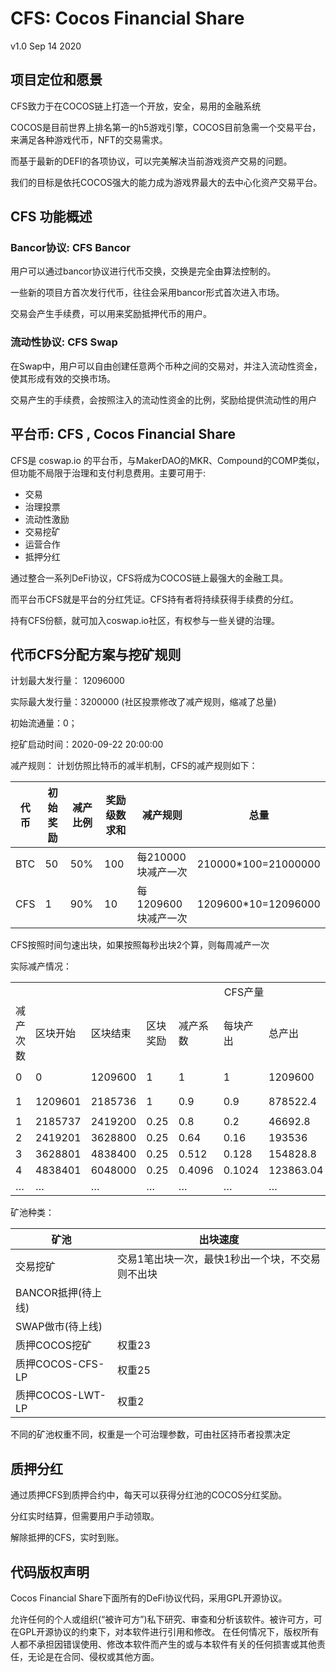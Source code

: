 # CFS: Cocos Financial Share

v1.0 Sep 14 2020

## 项目定位和愿景

CFS致力于在COCOS链上打造一个开放，安全，易用的金融系统

COCOS是目前世界上排名第一的h5游戏引擎，COCOS目前急需一个交易平台，来满足各种游戏代币，NFT的交易需求。

而基于最新的DEFI的各项协议，可以完美解决当前游戏资产交易的问题。

我们的目标是依托COCOS强大的能力成为游戏界最大的去中心化资产交易平台。


## CFS 功能概述

### Bancor协议: CFS Bancor

用户可以通过bancor协议进行代币交换，交换是完全由算法控制的。

一些新的项目方首次发行代币，往往会采用bancor形式首次进入市场。

交易会产生手续费，可以用来奖励抵押代币的用户。

### 流动性协议: CFS Swap

在Swap中，用户可以自由创建任意两个币种之间的交易对，并注入流动性资金，使其形成有效的交换市场。

交易产生的手续费，会按照注入的流动性资金的比例，奖励给提供流动性的用户

## 平台币: CFS , Cocos Financial Share

CFS是 coswap.io 的平台币，与MakerDAO的MKR、Compound的COMP类似，但功能不局限于治理和支付利息费用。主要可用于:

* 交易
* 治理投票
* 流动性激励
* 交易挖矿
* 运营合作
* 抵押分红

通过整合一系列DeFi协议，CFS将成为COCOS链上最强大的金融工具。

而平台币CFS就是平台的分红凭证。CFS持有者将持续获得手续费的分红。

持有CFS份额，就可加入coswap.io社区，有权参与一些关键的治理。

## 代币CFS分配方案与挖矿规则

计划最大发行量： 12096000

实际最大发行量：3200000 (社区投票修改了减产规则，缩减了总量)

初始流通量：0；

挖矿启动时间：2020-09-22 20:00:00

减产规则：
计划仿照比特币的减半机制，CFS的减产规则如下：

| 代币  | 初始奖励  |减产比例  |奖励级数求和  |减产规则  |总量  |
| ------------ | ------------ | ------------ | ------------ | ------------ | ------------ |
|BTC|50|50%|100|每210000块减产一次|210000*100=21000000|
|CFS|1|90%|10|每1209600块减产一次|1209600*10=12096000|

CFS按照时间匀速出块，如果按照每秒出块2个算，则每周减产一次

实际减产情况：

<table>
   <tr>
      <td colspan="10" align="center">CFS产量</td>
   </tr>
   <tr>
      <td>减产次数</td>
      <td>区块开始</td>
      <td>区块结束</td>
      <td>区块奖励</td>
      <td>减产系数</td>
      <td>每块产出</td>
      <td>总产出</td>
      <td>挖矿期数</td>
      <td>总量</td>
      <td>总量</td>
   </tr>
   <tr>
      <td>0</td>
      <td>0</td>
      <td>1209600</td>
      <td>1</td>
      <td>1</td>
      <td>1</td>
      <td>1209600</td>
      <td align="center" rowspan="2">第一期</td>
      <td align="center" rowspan="2">2088122.4</td>
      <td align="center" rowspan="7">3102495.2</td>
   </tr>
   <tr>
      <td>1</td>
      <td>1209601</td>
      <td>2185736</td>
      <td>1</td>
      <td>0.9</td>
      <td>0.9</td>
      <td>878522.4</td>
   </tr>
   <tr>
      <td>1</td>
      <td>2185737</td>
      <td>2419200</td>
      <td>0.25</td>
      <td>0.8</td>
      <td>0.2</td>
      <td>46692.8</td>
      <td align="center" rowspan="5">第二期</td>
      <td align="center" rowspan="5">1014372.8</td>
   </tr>
   <tr>
      <td>2</td>
      <td>2419201</td>
      <td>3628800</td>
      <td>0.25</td>
      <td>0.64</td>
      <td>0.16</td>
      <td>193536</td>
   </tr>
   <tr>
      <td>3</td>
      <td>3628801</td>
      <td>4838400</td>
      <td>0.25</td>
      <td>0.512</td>
      <td>0.128</td>
      <td>154828.8</td>
   </tr>
   <tr>
      <td>4</td>
      <td>4838401</td>
      <td>6048000</td>
      <td>0.25</td>
      <td>0.4096</td>
      <td>0.1024</td>
      <td>123863.04</td>
   </tr>
   <tr>
      <td>…</td>
      <td>…</td>
      <td>…</td>
      <td>…</td>
      <td>…</td>
      <td>…</td>
      <td>…</td>
   </tr>
</table>


矿池种类：

| 矿池  | 出块速度  |
| ------------ | ------------ |
|交易挖矿|交易1笔出块一次，最快1秒出一个块，不交易则不出块|
|BANCOR抵押(待上线)|  |
|SWAP做市(待上线)|  |
|质押COCOS挖矿|权重23|
|质押COCOS-CFS-LP|权重25|
|质押COCOS-LWT-LP|权重2|

不同的矿池权重不同，权重是一个可治理参数，可由社区持币者投票决定






## 质押分红

通过质押CFS到质押合约中，每天可以获得分红池的COCOS分红奖励。

分红实时结算，但需要用户手动领取。

解除抵押的CFS，实时到账。


## 代码版权声明

Cocos Financial Share下面所有的DeFi协议代码，采用GPL开源协议。

允许任何的个人或组织(“被许可方”)私下研究、审查和分析该软件。被许可方，可在GPL开源协议的约束下，对本软件进行引用和修改。
在任何情况下，版权所有人都不承担因错误使用、修改本软件而产生的或与本软件有关的任何损害或其他责任，无论是在合同、侵权或其他方面。

